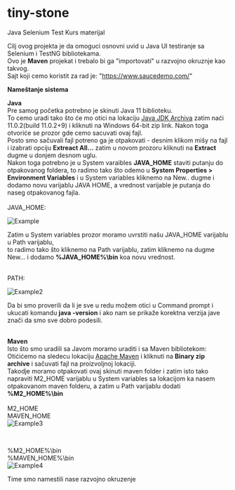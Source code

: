 # tiny-stone
Java Selenium Test Kurs materijal

<!-- The purpose of this project is to share basic understanding of Java UI testing with Selenium and TestNG packages. <br> -->
<!-- This is **maven** project, and should be imported into your development environment as such. <br> -->
<!-- The "https://www.saucedemo.com/" has been used for testing examples. -->
<!-- System setup -->

<!-- Before you begin you must have at least Java 11 installed on your system, and have its location added to your system variable **JAVA_HOME**. <br>
Also you must have maven installed on your system, and have its location added to your system variable **M2_HOME**. -->

Cilj ovog projekta je da omoguci osnovni uvid u Java UI testiranje sa Selenium i TestNG bibliotekama. <br>
Ovo je **Maven** projekat i trebalo bi ga "importovati" u razvojno okruznje kao takvog.<br>
Sajt koji cemo koristit za rad  je: "https://www.saucedemo.com/" <br>



**Nameštanje sistema**

**Java** <br>
Pre samog početka potrebno je skinuti Java 11 biblioteku.<br> 
To cemo uradi tako što će mo otici na lokaciju [Java JDK Archiva](https://jdk.java.net/archive/) zatim 
naći 11.0.2(build 11.0.2+9) i kliknuti na Windows 64-bit zip link. Nakon toga otvoriće se prozor 
gde cemo sacuvati ovaj fajl. <br>
Posto smo sačuvali fajl potreno ga je otpakovati - desnim klikom mišy na fajl i izabrati opciju **Extreact All...** zatim u novom prozoru
kliknuti na **Extract** dugme u donjem desnom uglu. <br>
Nakon toga potrebno je u System varaibles **JAVA_HOME** staviti putanju do otpakovanog foldera, to radimo tako što odemo
u **System Properties > Environment Variables** i u System variables kliknemo na New.. dugme i dodamo novu varijablu JAVA HOME, 
a vrednost varijable je putanja do naseg otpakovanog fajla. <br>
<br>
JAVA_HOME:

![Example](https://qph.cf2.quoracdn.net/main-qimg-143d9f5a85e9fbb7ff87e5bdfa061869-lq)

Zatim u System variables prozor moramo uvrstiti našu JAVA_HOME varijablu u Path varijablu, <br>
to radimo tako što kliknemo na Path varijablu, zatim kliknemo na dugme New... i dodamo **%JAVA_HOME%\bin** koa novu vrednost.
<br>
<br>

PATH:

![Example2](https://media.geeksforgeeks.org/wp-content/uploads/20210201085519/1612147874403.jpg)

Da bi smo proverili da li je sve u redu možem otici u Command prompt i ukucati komandu **java -version** i ako nam se prikaže
korektna verzija jave znači da smo sve dobro podesili.
<br>
<br>

**Maven** <br>
Isto što smo uradili sa Javom moramo uraditi i sa Maven bibliotekom: <br>
Otićićemo na sledecu lokaciju [Apache Maven](https://maven.apache.org/download.cgi) i kliknuti na **Binary zip archive** i 
sačuvati fajl na proizvoljnoj lokaciji.<br>
Takodje moramo otpakovati ovaj skinuti maven folder i zatim isto tako napraviti M2_HOME varijablu u System variables sa lokacijom
ka nasem otpakovanom maven folderu, a zatim u Path varijablu dodati **%M2_HOME%\bin**
<br>
<br>
M2_HOME
<br>
MAVEN_HOME
<br>
![Example3](https://i.stack.imgur.com/JKYru.png)

<br>

%M2_HOME%\bin
<br>
%MAVEN_HOME%\bin
<br>
![Example4](https://i.stack.imgur.com/d9bfW.png)


Time smo namestili nase razvojno okruzenje


